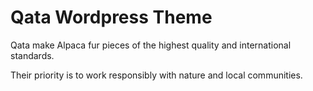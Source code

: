 Qata Wordpress Theme
===

Qata make Alpaca fur pieces of the highest quality and international standards.

Their priority is to work responsibly with nature and local communities.
